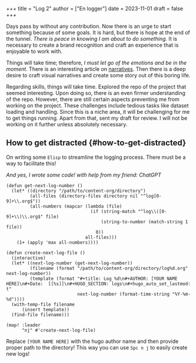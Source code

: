 +++
title = "Log 2"
author = ["En logger"]
date = 2023-11-01
draft = false
+++

Days pass by without any contribution. Now there is an urge to start something because of some goals. It is hard, but there is hope at the end of the tunnel. _There is peace in knowing I am about to do something_. It is necessary to create a brand recognition and craft an experience that is enjoyable to work with.

Things will take time; therefore, _I must let go of the emotions and be in the moment_. There is an interesting article on [narratives](https://www.ncbi.nlm.nih.gov/pmc/articles/PMC4445577). Then there is a deep desire to craft visual narratives and create some story out of this boring life.

Regarding skills, things will take time. Explored the repo of the project that seemed interesting. Upon doing so, there is an even firmer understanding of the repo. However, there are still certain aspects preventing me from working on the project. These challenges include tedious tasks like dataset loading and handling. Since this is a niche area, it will be challenging for me to get things running. Apart from that, sent my draft for review. I will not be working on it further unless absolutely necessary.


## How to get distracted {#how-to-get-distracted}

On writing some `Elisp` to streamline the logging process. There must be a way to facilitate this!

_And yes, I wrote some code! with help from my friend: ChatGPT_

```emacs-lisp
(defun get-next-log-number ()
  (let* ((directory "/path/to/content-org/directory")
         (all-files (directory-files directory nil "^log[0-9]+\\.org$"))
         (all-numbers (mapcar (lambda (file)
                                (if (string-match "^log\\([0-9]+\\)\\.org$" file)
                                    (string-to-number (match-string 1 file))
                                  0))
                              all-files)))
    (1+ (apply 'max all-numbers))))

(defun create-next-log-file ()
  (interactive)
  (let* ((next-log-number (get-next-log-number))
         (filename (format "/path/to/content-org/directory/log%d.org" next-log-number))
         (template (format "#+title: Log %d\n#+AUTHOR: [YOUR NAME HERE]\n#+Date:  [[%s]]\n#+HUGO_SECTION: logs\n#+hugo_auto_set_lastmod: t"
                           next-log-number (format-time-string "%Y-%m-%d"))))
  (with-temp-file filename
      (insert template))
  (find-file filename)))

(map! :leader
      "nj" #'create-next-log-file)
```

Replace `[YOUR NAME HERE]` with the hugo author name and then provide proper path to the directory! This way you can use `Spc n j` to easily create new logs!
